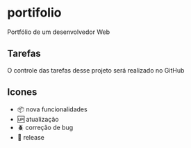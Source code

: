 # portifolio

Portfólio de um desenvolvedor Web

## Tarefas

O controle das tarefas desse projeto será realizado no GitHub
## Icones

- :package: nova funcionalidades
- :up: atualização
- :beetle: correção de bug
- :checkered_flag: release

